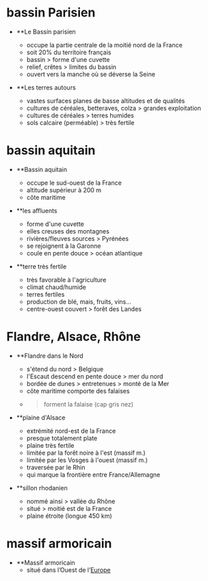 # bassin Parisien

- **Le Bassin parisien 
	- occupe la partie centrale de la moitié nord de la France
	- soit 20% du territoire français 
	- bassin > forme d'une cuvette
	- relief, crêtes > limites du bassin
	- ouvert vers la manche où se déverse la Seine

- **Les terres autours
	- vastes surfaces planes de basse altitudes et de qualités
	- cultures de céréales, betteraves, colza > grandes exploitation
	- cultures de céréales > terres humides 
	- sols calcaire (perméable) > très fertile

# bassin aquitain

- **Bassin aquitain
	- occupe le sud-ouest de la France
	- altitude supérieur à 200 m
	- côte maritime

- **les affluents
	- forme d'une cuvette 
	- elles creuses des montagnes
	- rivières/fleuves sources > Pyrénées
	- se rejoignent à la Garonne
	- coule en pente douce > océan atlantique

- **terre très fertile
	- très favorable à l'agriculture
	- climat chaud/humide
	- terres fertiles
	- production de blé, mais, fruits, vins…
	- centre-ouest couvert > forêt des Landes

# Flandre, Alsace, Rhône

- **Flandre dans le Nord
	- s'étend du nord > Belgique
	- l'Escaut descend en pente douce > mer du nord
	- bordée de dunes > entretenues > monté de la Mer
	- côte maritime comporte  des falaises
	- > forment la falaise (cap gris nez)

- **plaine d'Alsace
	- extrémité nord-est de la France
	- presque totalement plate
	- plaine très fertile
	- limitée par la forêt noire à l'est (massif m.)
	- limitée par les Vosges à l'ouest (massif m.)
	- traversée par le Rhin 
	- qui marque la frontière entre France/Allemagne

- **sillon rhodanien
	- nommé ainsi > vallée du Rhône
	- situé > moitié est de la France
	- plaine étroite (longue 450 km)

# massif armoricain

- **Massif armoricain 
	- situé dans l’Ouest de l’[Europe](https://fr.wikipedia.org/wiki/Europe "Europe")